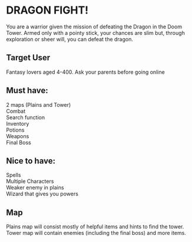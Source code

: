 # DRAGON FIGHT!
You are a warrior given the mission of defeating the Dragon in the Doom Tower. Armed only with a pointy stick, your chances are slim but, through exploration or sheer will, you can defeat the dragon.


## Target User
Fantasy lovers aged 4-400. Ask your parents before going online


## Must have:
2 maps (Plains and Tower) \
Combat\
Search function\
Inventory\
Potions\
Weapons\
Final Boss


## Nice to have:
Spells\
Multiple Characters\
Weaker enemy in plains\
Wizard that gives you powers


## Map
Plains map will consist mostly of helpful items and hints to find the tower.\
Tower map will contain enemies (including the final boss) and more items.


